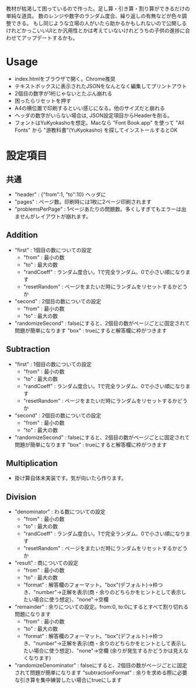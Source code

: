 教材が枯渇して困っているので作った。足し算・引き算・割り算ができるだけの単純な道具。
数のレンジや数字のランダム度合、繰り返しの有無などが色々調整できる。
もし同じような立場の人がいたら助かるかもしれないので公開しるけれどかっこいいUIとか汎用性とかは考えていないけれどうちの子供の進捗に合わせてアップデートするかも。

# Usage

* index.htmlをブラウザで開く。Chrome推奨
* テキストボックスに表示されたJSONをなんとなく編集してプリントアウト
* 2個目の数字が1桁じゃないとたぶん崩れる
* 困ったらリセットを押す
* A4の横位置で印刷するといい感じになる。他のサイズだと崩れる
* ヘッダの数字がいらない場合は, JSON設定項目からHeaderを削る。
* フォントはYuKyokashoを想定。Macなら "Font Book.app" を使って "All Fonts" から "游教科書"(YuKyokasho) を探してインストールするとOK

# 設定項目

## 共通
* "header" : {"from":1, "to":10} ヘッダに
* "pages" : ページ数。印刷時には1枚に2ページ印刷されます
* "problemsPerPage" : 1ページあたりの問題数。多くしすぎてもエラーは出ませんがレイアウトが崩れます。

## Addition
* "first" : 1個目の数についての設定
  * "from" : 最小の数
  * "to" : 最大の数
  * "randCoeff" : ランダム度合い。1で完全ランダム、0で小さい順になります
  * "resetRandom" : ページをまたいだ時にランダムをリセットするかどうか
* "second" : 2個目の数についての設定
  * "from" : 最小の数
  * "to" : 最大の数
* "randomizeSecond" : falseにすると、2個目の数がページごとに固定されて問題が簡単になります
  "box" : trueにすると解答欄に枠がつきます
  
## Subtraction
* "first" : 1個目の数についての設定
  * "from" : 最小の数
  * "to" : 最大の数
  * "randCoeff" : ランダム度合い。1で完全ランダム、0で小さい順になります
  * "resetRandom" : ページをまたいだ時にランダムをリセットするかどうか
* "second" : 2個目の数についての設定
  * "from" : 最小の数
  * "to" : 最大の数
* "randomizeSecond" : falseにすると、2個目の数がページごとに固定されて問題が簡単になります
  "box" : trueにすると解答欄に枠がつきます
## Multiplication
* 掛け算自体未実装です。気が向いたら作ります。

## Division
* "denominator" : わる数についての設定
  * "from" : 最小の数
  * "to" : 最大の数
  * "randCoeff" : ランダム度合い。1で完全ランダム、0で小さい順になります
  * "resetRandom" : ページをまたいだ時にランダムをリセットするかどうか
* "result" : 商についての設定
  * "from" : 最小の数
  * "to" : 最大の数
  * "format" : 解答欄のフォーマット。"box"(デフォルト)→枠つき、"number"→正解を表示(商・余りのどちらかをヒントとして表示したい場合に使う想定)、"none"→空欄
* "remainder" : 余りについての設定。from:0, to:0にするとすべて割り切れる問題になります
  * "from" : 最小の数
  * "to" : 最大の数
  * "format" : 解答欄のフォーマット。"box"(デフォルト)→枠つき、"number"→正解を表示(商・余りのどちらかをヒントとして表示したい場合に使う想定)、"none"→空欄 (余りが発生するかどうかは見えなくなります)
* "randomizeDenominator" : falseにすると、2個目の数がページごとに固定されて問題が簡単になります
  "subtractionFormat" : 余りを求める際に必要な引き算を集中練習したい場合にtrueにします